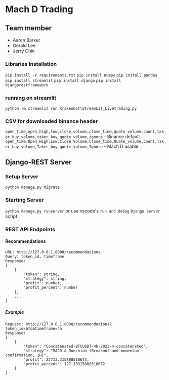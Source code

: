 # Mach D Trading
## Team member
- Aaron Barker
- Gerald Lee
- Jerry Chin

### Libraries Installation
`pip install -r requirements.txt`
`pip install numpy`
`pip install pandas`
`pip install streamlit`
`pip install django`
`pip install djangorestframework`

### running on streamlit
`python -m streamlit run Krakenbot\StreamLit_Livetrading.py`

### CSV for downloaded binance header
`open_time,open,high,low,close,volume,close_time,quote_volume,count,taker_buy_volume,taker_buy_quote_volume,ignore` - Binance default
`open_time,Open,High,Low,Close,Volume,Close_time,Quote_volume,Count,Taker_buy_volume,Taker_buy_quote_volume,Ignore` - Mach D usable

## Django-REST Server
### Setup Server
`python manage.py migrate`

### Starting Server
`python manage.py runserver` or use vscode's `run and debug` `Django Server` script

### REST API Endpoints
#### Recommendations
```
URL: http://127.0.0.1:8000/recommendations
Query: token_id, timeframe
Response:
[
	{
		"token": string,
		"strategy": string,
		"profit": number,
		"profit_percent": number
	},
	...
]
```

##### Example
```
Request: http://127.0.0.1:8000/recommendations?token_id=btc&timeframe=4h
Response:
[
	{
		"token": "Concatenated-BTCUSDT-4h-2023-4-concatenated",
		"strategy": "MACD & Donchian (Breakout and momentum confirmation, 1H)",
		"profit": 22713.315808518673,
		"profit_percent": 127.13315808518672
	}
]
```
